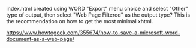index.html created using WORD "Export" menu choice and select "Other" type of output, then select "Web Page Filtered" as the output type? This is the recommendation on how to get the most minimal xhtml.

https://www.howtogeek.com/355674/how-to-save-a-microsoft-word-document-as-a-web-page/